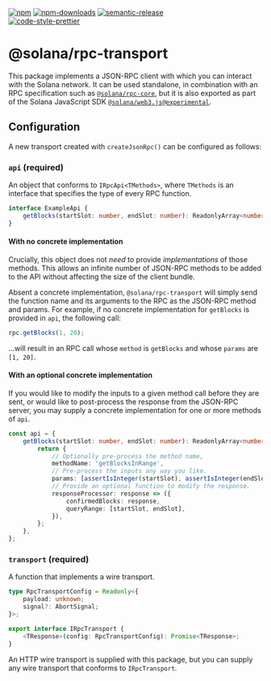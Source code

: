 [![npm][npm-image]][npm-url]
[![npm-downloads][npm-downloads-image]][npm-url]
[![semantic-release][semantic-release-image]][semantic-release-url]
<br />
[![code-style-prettier][code-style-prettier-image]][code-style-prettier-url]

[code-style-prettier-image]: https://img.shields.io/badge/code_style-prettier-ff69b4.svg?style=flat-square
[code-style-prettier-url]: https://github.com/prettier/prettier
[npm-downloads-image]: https://img.shields.io/npm/dm/@solana/rpc-transport/experimental.svg?style=flat
[npm-image]: https://img.shields.io/npm/v/@solana/rpc-transport/experimental.svg?style=flat
[npm-url]: https://www.npmjs.com/package/@solana/rpc-transport/v/experimental
[semantic-release-image]: https://img.shields.io/badge/%20%20%F0%9F%93%A6%F0%9F%9A%80-semantic--release-e10079.svg
[semantic-release-url]: https://github.com/semantic-release/semantic-release

# @solana/rpc-transport

This package implements a JSON-RPC client with which you can interact with the Solana network. It can be used standalone, in combination with an RPC specification such as [`@solana/rpc-core`](https://github.com/solana-labs/solana-web3.js/tree/master/packages/rpc-core), but it is also exported as part of the Solana JavaScript SDK [`@solana/web3.js@experimental`](https://github.com/solana-labs/solana-web3.js/tree/master/packages/library).

## Configuration

A new transport created with `createJsonRpc()` can be configured as follows:

### `api` (required)

An object that conforms to `IRpcApi<TMethods>`, where `TMethods` is an interface that specifies the type of every RPC function.

```ts
interface ExampleApi {
    getBlocks(startSlot: number, endSlot: number): ReadonlyArray<number>;
}
```

#### With no concrete implementation

Crucially, this object does not _need_ to provide _implementations_ of those methods. This allows an infinite number of JSON-RPC methods to be added to the API without affecting the size of the client bundle.

Absent a concrete implementation, `@solana/rpc-transport` will simply send the function name and its arguments to the RPC as the JSON-RPC method and params. For example, if no concrete implementation for `getBlocks` is provided in `api`, the following call:

```ts
rpc.getBlocks(1, 20);
```

&hellip;will result in an RPC call whose `method` is `getBlocks` and whose `params` are `[1, 20]`.

#### With an optional concrete implementation

If you would like to modify the inputs to a given method call before they are sent, or would like to post-process the response from the JSON-RPC server, you may supply a concrete implementation for one or more methods of `api`.

```ts
const api = {
    getBlocks(startSlot: number, endSlot: number): ReadonlyArray<number> {
        return {
            // Optionally pre-process the method name,
            methodName: 'getBlocksInRange',
            // Pre-process the inputs any way you like.
            params: [assertIsInteger(startSlot), assertIsInteger(endSlot)],
            // Provide an optional function to modify the response.
            responseProcessor: response => ({
                confirmedBlocks: response,
                queryRange: [startSlot, endSlot],
            }),
        };
    },
};
```

### `transport` (required)

A function that implements a wire transport.

```ts
type RpcTransportConfig = Readonly<{
    payload: unknown;
    signal?: AbortSignal;
}>;

export interface IRpcTransport {
    <TResponse>(config: RpcTransportConfig): Promise<TResponse>;
}
```

An HTTP wire transport is supplied with this package, but you can supply any wire transport that conforms to `IRpcTransport`.
